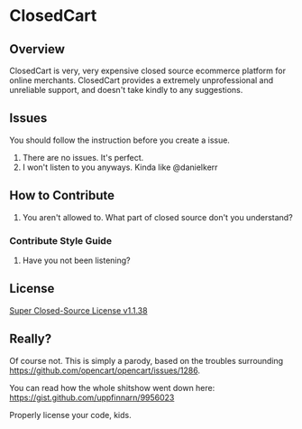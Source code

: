 # ClosedCart 

## Overview

ClosedCart is very, very expensive closed source ecommerce platform for online merchants. ClosedCart provides a extremely unprofessional and unreliable support, and doesn't take kindly to any suggestions.

## Issues
	
You should follow the instruction before you create a issue.
 
 1. There are no issues. It's perfect.
 2. I won't listen to you anyways. Kinda like @danielkerr   

## How to Contribute

 1. You aren't allowed to. What part of closed source don't you understand?

### Contribute Style Guide 

 1. Have you not been listening?

## License

[Super Closed-Source License v1.1.38](https://github.com/pixleight/closedcart/blob/master/license.txt)

## Really?

Of course not. This is simply a parody, based on the troubles surrounding https://github.com/opencart/opencart/issues/1286.

You can read how the whole shitshow went down here: https://gist.github.com/uppfinnarn/9956023

Properly license your code, kids.

